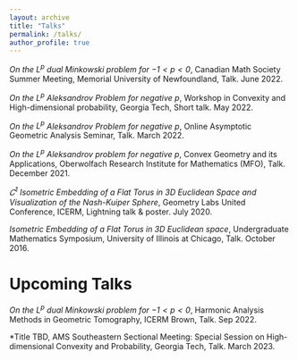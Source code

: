 ```yaml
---
layout: archive
title: "Talks"
permalink: /talks/
author_profile: true
---
```


*On the $L^{p}$ dual Minkowski problem for $−1 < p < 0$*, Canadian Math Society Summer Meeting, Memorial University of Newfoundland, Talk. June 2022.

*On the $L^{p}$ Aleksandrov Problem for negative $p$*, Workshop in Convexity and High-dimensional probability, Georgia Tech, Short talk. May 2022. 

*On the $L^{p}$ Aleksandrov Problem for negative $p$*, Online Asymptotic Geometric Analysis Seminar, Talk. March 2022.

*On the $L^{p}$ Aleksandrov problem for negative $p$*, Convex Geometry and its Applications, Oberwolfach Research Institute for Mathematics (MFO), Talk. December 2021.

*$𝐶^{1}$ Isometric Embedding of a Flat Torus in 3D Euclidean Space and Visualization of the Nash-Kuiper Sphere*, Geometry Labs United Conference, ICERM, Lightning talk & poster. July 2020.

*Isometric Embedding of a Flat Torus in 3D Euclidean space*, Undergraduate Mathematics Symposium, University of Illinois at Chicago, Talk. October 2016.


# Upcoming Talks

*On the $L^{p}$ dual Minkowski problem for $−1 < p < 0$*, Harmonic Analysis Methods in Geometric Tomography, ICERM Brown, Talk. Sep 2022.

*Title TBD, AMS Southeastern Sectional Meeting: Special Session on High-dimensional Convexity and Probability, Georgia Tech, Talk. March 2023.
